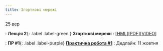 ```yaml
---
title: Згорткові мережі
---
```


25 вер

: **Лекція 2**{: .label .label-green } **Згорткові мережі**
  : [[HML](https://ykochura.github.io/mld-kpi/?p=lecture2.md#1)][[PDF](https://ykochura.github.io/mld-kpi/pdf/lecture2.pdf)][[VIDEO](https://youtu.be/HVNSpMPGRUc)]

: **ПР #1**{: .label .label-purple} [**Практична робота #1**](https://drive.google.com/file/d/1eRP4lKvgSrPkA5DS_3aaJHUREDg99WGc/view?usp=sharing)
  : Дедлайн: 11 жовтня

<!-- https://www.youtube.com/watch?v=pauPCy_s0Ok -->
<!-- Convolutional Neural Network from Scratch | Mathematics & Python Code https://www.youtube.com/watch?v=Lakz2MoHy6o -->